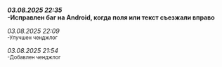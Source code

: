 ***03.08.2025 22:35***  
**-Исправлен баг на Android, когда поля или текст съезжали вправо**

*03.08.2025 22:09*  
<sub> -Улучшен ченджлог </sub>

*03.08.2025 21:54*  
<sub> -Добавлен ченджлог </sub>
